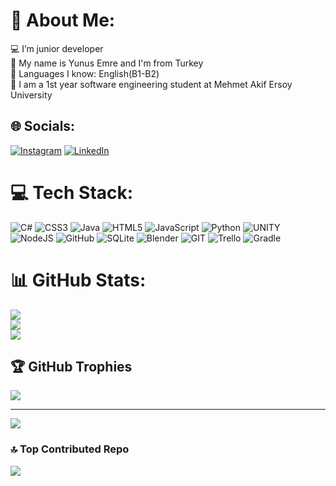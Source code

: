 # 💫 About Me:
💻 I’m junior developer<br>💁 My name is Yunus Emre and I'm from Turkey<br>🚩 Languages ​​I know: English(B1-B2)<br>🏫 I am a 1st year software engineering student at Mehmet Akif Ersoy University


## 🌐 Socials:
[![Instagram](https://img.shields.io/badge/Instagram-%23E4405F.svg?logo=Instagram&logoColor=white)](https://instagram.com/senyigityunusemre) [![LinkedIn](https://img.shields.io/badge/LinkedIn-%230077B5.svg?logo=linkedin&logoColor=white)](https://linkedin.com/in/yunus-emre-şenyiğit-135296235) 

# 💻 Tech Stack:
![C#](https://img.shields.io/badge/c%23-%23239120.svg?style=for-the-badge&logo=c-sharp&logoColor=white) ![CSS3](https://img.shields.io/badge/css3-%231572B6.svg?style=for-the-badge&logo=css3&logoColor=white) ![Java](https://img.shields.io/badge/java-%23ED8B00.svg?style=for-the-badge&logo=java&logoColor=white) ![HTML5](https://img.shields.io/badge/html5-%23E34F26.svg?style=for-the-badge&logo=html5&logoColor=white) ![JavaScript](https://img.shields.io/badge/javascript-%23323330.svg?style=for-the-badge&logo=javascript&logoColor=%23F7DF1E) ![Python](https://img.shields.io/badge/python-3670A0?style=for-the-badge&logo=python&logoColor=ffdd54) ![UNITY](https://img.shields.io/badge/Unity-%2320232a.svg?style=for-the-badge&logo=unity&logoColor=white) ![NodeJS](https://img.shields.io/badge/node.js-6DA55F?style=for-the-badge&logo=node.js&logoColor=white) ![GitHub](https://img.shields.io/badge/GitHub-%23121011.svg?style=for-the-badge&logo=github&logoColor=white) ![SQLite](https://img.shields.io/badge/sqlite-%2307405e.svg?style=for-the-badge&logo=sqlite&logoColor=white) ![Blender](https://img.shields.io/badge/blender-%23F5792A.svg?style=for-the-badge&logo=blender&logoColor=white) ![GIT](https://img.shields.io/badge/Git-fc6d26?style=for-the-badge&logo=git&logoColor=white) ![Trello](https://img.shields.io/badge/Trello-%23026AA7.svg?style=for-the-badge&logo=Trello&logoColor=white) ![Gradle](https://img.shields.io/badge/Gradle-02303A.svg?style=for-the-badge&logo=Gradle&logoColor=white)
# 📊 GitHub Stats:
![](https://github-readme-stats.vercel.app/api?username=YunussEmree&theme=radical&hide_border=false&include_all_commits=true&count_private=true)<br/>
![](https://github-readme-streak-stats.herokuapp.com/?user=YunussEmree&theme=radical&hide_border=false)<br/>
![](https://github-readme-stats.vercel.app/api/top-langs/?username=YunussEmree&theme=radical&hide_border=false&include_all_commits=true&count_private=true&layout=compact)

## 🏆 GitHub Trophies
![](https://github-profile-trophy.vercel.app/?username=YunussEmree&theme=radical&no-frame=false&no-bg=true&margin-w=4)

---
[![](https://visitcount.itsvg.in/api?id=YunussEmree&icon=0&color=3)](https://visitcount.itsvg.in)

### 🔝 Top Contributed Repo
![](https://github-contributor-stats.vercel.app/api?username=YunussEmree&limit=5&theme=dark&combine_all_yearly_contributions=true)
